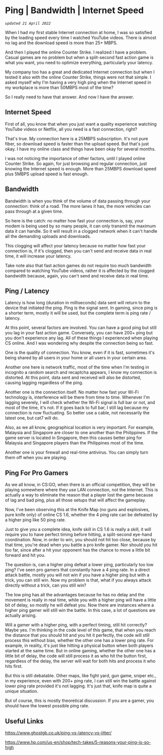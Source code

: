 # Ping | Bandwidth | Internet Speed

*`updated 21 April 2022`*

When I had my first stable Internet connection at home, I 
was so satisfied by the loading speed
every time I watched YouTube videos.
There is almost no lag and the download speed is more than
25+ MBPS. 

And then I played the online
Counter Strike. I realized I have a problem.
Casual games are no problem but
when a split-second fast action game is what you want,
you need to optimize everything, particularly your latency.

My company too has a great
and dedicated Internet connection but when I tested
it also with the online Counter Strike, things
were not that simple. I asked myself why I'm having
a very high ping when the Internet speed in
my workplace is more than 50MBPS most of the time?

So I really need to have that answer. 
And now I have the answer.

## Internet Speed
First of all, you know that when you just want
a quality experience watching YouTube videos
or Netflix, all you need is a fast connection, right?

That's true. My connection here is a 25MBPS subscription.
It's not pure fiber, so download speed is faster
than the upload speed. But that's just okay.
I have my online class and things have been okay
for several months.

I was not noticing the importance of other factors,
until I played online Counter Strike.
So again, for just browsing and regular connection,
just knowing the Internet speed is enough. More
than 25MBPS download speed plus 5MBPS upload speed
is fast enough.

## Bandwidth
Bandwidth is when you think of the 
volume of data passing
through your connection: think of a road.
The more lanes it has, the more vehicles can pass
through at a given time.

So here is the catch: no matter how fast 
your connection is, say, your modem is being
used by so many people, it can only transmit
the maximum data it can handle. So it will 
result in a clogged network when it can't handle
all the demanding uploads and downloads.

This clogging will affect your latency
because no matter how fast your connection is,
if it's clogged, then you can't send and receive
data in real time, it will increase your latency.

Take note also that fast action games do not
require too much bandwidth compared to
watching YouTube videos, rather it is affected
by the clogged bandwidth 
because, again, you can't send and receive
data in real time.

## Ping / Latency
Latency is how long (duration in milliseconds)
data sent will return to the device that initiated the ping.
Ping is the signal sent. In gaming, since ping
is a shorter term, mostly it will be used,
but the complete term is ping rate / latency.

At this point, several factors are involved. You 
can have a good ping but still you lag in
your fast action game. Conversely, you can have 200+ ping
but you don't experience any lag. All of these things
I experienced when playing CS online. And I 
was wondering why despite the connection being
so fast.

One is the quality of connection. You know, even if it
is fast, sometimes it's being shared by all users
in your home or all users in your certain area.

Another one here is network traffic, most of the time
when I'm testing in incognito a random search and
recaptcha appears, I know my connection is distorted.
At this point, data sent and received
will also be distorted, causing lagging
regardless of the ping. 

Another one is the connection itself. No matter how
fast your Wi-Fi technology is, interference
will be there from time to time. Whenever I'm lagging
severely, I will check whether the Wi-Fi signal
is full bar or not, and most of the time, it's not.
If it goes back to full bar, I still lag because
my connection is now fluctuating. So better
use a cable, not necessarily the latest one, but
cat7 will do.

Also, as we all know, geographical location is very
important. For example, Malaysia and Singapore
are closer to one another than the Philippines.
If the game server is located in Singapore, then
this causes better ping for Malaysia and Singapore
players than the Philippines
most of the time.

Another one is your firewall and real-time
antivirus. You can simply turn
them off when you are playing. 

## Ping For Pro Gamers
As we all know, in CS:GO, when there is an
official competition, they will be playing somewhere
where they use LAN connection, 
not the Internet. This is actually a way
to eliminate the reason that a player lost the
game because of lag and bad ping, plus all
those setups that will affect the gameplay.

Now, I've been observing this at the Knife
Map (no guns and explosives, pure knife only)
of online CS 1.6, whether the 4 ping rate 
can be defeated by a higher ping like 50 ping rate.

Just to give you a complete idea, knife skill in
CS 1.6 is really a skill, it will require you
to have perfect timing before hitting, a 
split-second eye-hand coordination. Now,
in order to win, you should not hit too close,
because by that time, you're dead when you
battle a pro knife gamer. Nor
should you hit too far, since after a hit
your opponent has the chance to move a little
bit forward and hit you.

The question is, can a higher ping defeat a lower
ping, particularly too low ping? I've seen pro
gamers that constantly have a 4 ping rate.
In a direct attack battle, mostly you will not
win if you have a higher ping
but with a trick, you can still win.
Now my problem is that, what if you always
attack directly without a trick, can you still win?

The low ping has all the advantages because
he has no delay and the movement is really in real
time, while you with a higher ping will have a little
bit of delay, so mostly he will defeat you.
Now there are instances where a higher ping gamer
will still win the battle. In this case, a lot 
of questions are actually arising.

Will a gamer with a higher ping, with a perfect
timing, still hit correctly? Maybe yes.
I'm thinking in the code level of this game,
that when you reach the distance that you 
should hit and you hit it perfectly,
the code will still process this without
bias, whether the other one has a lower ping rate.
For example, in reality, it's just like hitting
a physical button when both players started
at the same time. 
But in online gaming, whether the other one
has a little bit of delay, the code will still
process it as who hit the button first, regardless
of the delay, the server will wait for both
hits and process it who hits first.

But this is still debatable. Other maps, like
fight yard, gun game, sniper etc., 
in my experience, even
with 200+ ping rate, I can still win the battle
against lower ping rate provided
it's not lagging. It's just that, knife map
is quite a unique situation.

But of course, this is mostly theoretical
discussion. If you are a gamer, you should have
the lowest possible ping rate.

## Useful Links

https://www.ghostgb.co.uk/ping-vs-latency-vs-jitter/

https://www.hp.com/us-en/shop/tech-takes/5-reasons-your-ping-is-so-high
